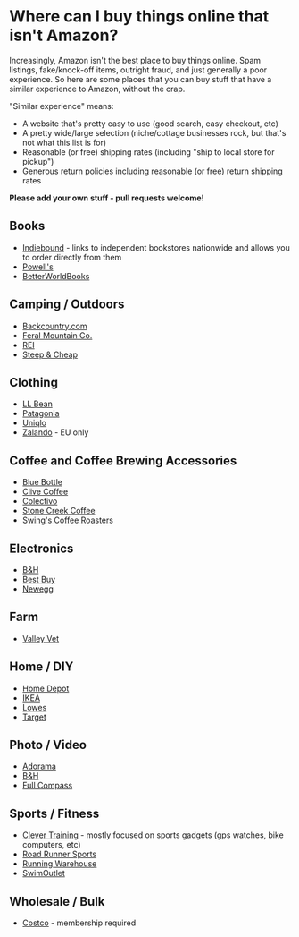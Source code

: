 # Where can I buy things online that isn't Amazon?

Increasingly, Amazon isn't the best place to buy things online. Spam listings, fake/knock-off items, outright fraud, and just generally a poor experience. So here are some places that you can buy stuff that have a similar experience to Amazon, without the crap.

"Similar experience" means:

- A website that's pretty easy to use (good search, easy checkout, etc)
- A pretty wide/large selection (niche/cottage businesses rock, but that's not what this list is for)
- Reasonable (or free) shipping rates (including "ship to local store for pickup")
- Generous return policies including reasonable (or free) return shipping rates

**Please add your own stuff - pull requests welcome!**

## Books

- [Indiebound](https://indiebound.org) - links to independent bookstores nationwide and allows you to order directly from them
- [Powell's](https://www.powells.com/)
- [BetterWorldBooks](https://www.betterworldbooks.com/)

## Camping / Outdoors

- [Backcountry.com](https://backcountry.com/)
- [Feral Mountain Co.](https://shop.feralmountainco.com/)
- [REI](https://rei.com/)
- [Steep & Cheap](https://www.steepandcheap.com/)

## Clothing

- [LL Bean](https://llbean.com/)
- [Patagonia](https://www.patagonia.com)
- [Uniqlo](http://uniqlo.com)
- [Zalando](https://zalando.com) - EU only

## Coffee and Coffee Brewing Accessories

- [Blue Bottle](https://bluebottlecoffee.com/)
- [Clive Coffee](https://clivecoffee.com/)
- [Colectivo](https://shop.colectivocoffee.com/)
- [Stone Creek Coffee](https://www.stonecreekcoffee.com/roast/all)
- [Swing's Coffee Roasters](https://swingscoffee.com/product-category/coffee/)

## Electronics

- [B&H](http://bhphotovideo.com)
- [Best Buy](https://www.bestbuy.com/)
- [Newegg](https://newegg.com/)

## Farm

- [Valley Vet](https://www.valleyvet.com/)

## Home / DIY

- [Home Depot](https://homedepot.com/)
- [IKEA](https://ikea.com/)
- [Lowes](https://lowes.com/)
- [Target](https://www.target.com/)

## Photo / Video

- [Adorama](https://www.adorama.com/)
- [B&H](http://bhphotovideo.com)
- [Full Compass](https://www.fullcompass.com/)

## Sports / Fitness

- [Clever Training](https://www.clevertraining.com/) - mostly focused on sports gadgets (gps watches, bike computers, etc)
- [Road Runner Sports](https://www.roadrunnersports.com/)
- [Running Warehouse](https://www.runningwarehouse.com/)
- [SwimOutlet](https://www.swimoutlet.com/)

## Wholesale / Bulk

- [Costco](https://costco.com/) - membership required
